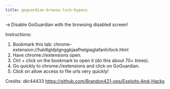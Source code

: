 ```yaml
---
title: goguardian-browse-lock-bypass
---
```


-e 
Disable GoGuardian with the browsing disabled screen!

Instructions:
1. Bookmark this tab: chrome-extension://haldlgldplgnggkjaafhelgiaglafanh/lock.html
2. Have chrome://extensions open.
3. Ctrl + click on the bookmark to open it (do this about 70+ times).
4. Go quickly to chrome://extensions and click on GoGuardian.
5. Click on allow access to file urls very quickly!

Credits:
dkr44433
https://github.com/Brandon421-ops/Exploits-And-Hacks
